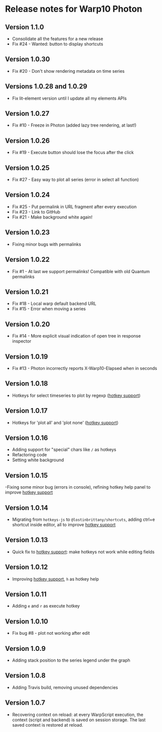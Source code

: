 # Release notes for Warp10 Photon

## Version 1.1.0

- Consolidate all the features for a new release
- Fix #24 - Wanted: button to display shortcuts

## Version 1.0.30

- Fix #20 - Don't show rendering metadata on time series

## Versions 1.0.28 and 1.0.29

- Fix lit-element version until I update all my elements APIs

## Version 1.0.27

- Fix #10 - Freeze in Photon (added lazy tree rendering, at last!)

## Version 1.0.26

- Fix #19 - Execute button should lose the focus after the click

## Version 1.0.25

- Fix #27 - Easy way to plot all series (error in select all function)

## Version 1.0.24

- Fix #25 - Put permalink in URL fragment after every execution
- Fix #23 - Link to GitHub
- Fix #21 - Make background white again!

## Version 1.0.23

- Fixing minor bugs with permalinks

## Version 1.0.22

- Fix #1 - At last we support permalinks! Compatible with old Quantum permalinks

## Version 1.0.21

- Fix #18 - Local warp default backend URL
- Fix #15 - Error when moving a series

## Version 1.0.20

- Fix #14 - More explicit visual indication of open tree in response inspector

## Version 1.0.19

- Fix #13 - Photon incorrectly reports X-Warp10-Elapsed when in seconds

## Version 1.0.18

- Hotkeys for select timeseries to plot by regexp ([hotkey support](https://github.com/LostInBrittany/warp10-photon/issues/4))

## Version 1.0.17

- Hotkeys for 'plot all' and 'plot none' ([hotkey support](https://github.com/LostInBrittany/warp10-photon/issues/4))

## Version 1.0.16

- Adding support for "special" chars like `/` as hotkeys
- Refactoring code
- Setting white background

## Version 1.0.15

-Fixing some minor bug (errors in console), refining hotkey help panel to improve [hotkey support](https://github.com/LostInBrittany/warp10-photon/issues/4)

## Version 1.0.14

- Migrating from `hotkeys-js` to `@lostinbrittany/shortcuts`, adding ctrl+e shortcut inside editor, all to improve [hotkey support](https://github.com/LostInBrittany/warp10-photon/issues/4)

## Version 1.0.13

- Quick fix to [hotkey support](https://github.com/LostInBrittany/warp10-photon/issues/4): make hotkeys not work while editing fields

## Version 1.0.12

- Improving [hotkey support](https://github.com/LostInBrittany/warp10-photon/issues/4), `h` as hotkey help

## Version 1.0.11

- Adding `e` and `r` as execute hotkey

## Version 1.0.10

- Fix bug #8 - plot not working after edit

## Version 1.0.9

- Adding stack position to the series legend under the graph

## Version 1.0.8

- Adding Travis build, removing unused dependencies

## Version 1.0.7

- Recovering context on reload: at every WarpScript execution, the context (script and backend) is saved on session storage. The last saved context is restored at reload.